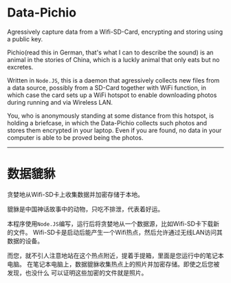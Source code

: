 Data-Pichio
===========

Agressively capture data from a Wifi-SD-Card, encrypting and storing using a
public key.

Pichio(read this in German, that's what I can to describe the sound) is an
animal in the stories of China, which is a luckly animal that only eats but no
excretes.

Written in `Node.JS`, this is a daemon that agressively collects new files from
a data source, possibly from a SD-Card together with WiFi function, in which
case the card sets up a WiFi hotspot to enable downloading photos during
running and via Wireless LAN.

You, who is anonymously standing at some distance from this hotspot, is holding
a briefcase, in which the Data-Pichio collects such photos and stores them
encrypted in your laptop. Even if you are found, no data in your computer is
able to be proved being the photos.

------------------------------------------------------------------------------

数据貔貅
========

贪婪地从Wifi-SD卡上收集数据并加密存储于本地。

貔貅是中国神话故事中的动物，只吃不排泄，代表着好运。

本程序使用`Node.JS`编写，运行后将贪婪地从一个数据源，比如Wifi-SD卡下载新的文件。
Wifi-SD卡是启动后能产生一个Wifi热点，然后允许通过无线LAN访问其数据的设备。

而您，就不引人注意地站在这个热点附近，提着手提箱，里面是您运行中的笔记本电脑。
在笔记本电脑上，数据貔貅收集热点上的照片并加密存储。即使之后您被发现，也没什么
可以证明这些加密的文件就是照片。


